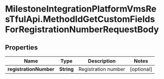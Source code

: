 # MilestoneIntegrationPlatformVmsResTfulApi.MethodIdGetCustomFieldsForRegistrationNumberRequestBody

## Properties
Name | Type | Description | Notes
------------ | ------------- | ------------- | -------------
**registrationNumber** | **String** | Registration number | [optional] 
